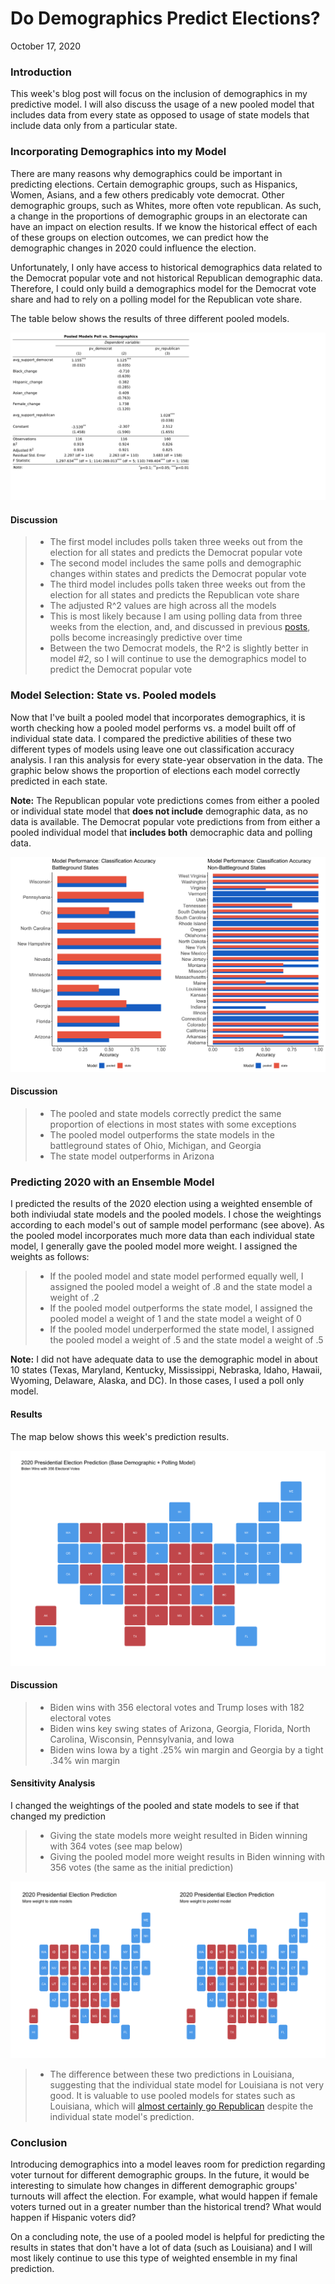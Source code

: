 # Do Demographics Predict Elections?

October 17, 2020

### Introduction

This week's blog post will focus on the inclusion of demographics in my predictive model. I will also discuss the usage of a new pooled 
model that includes data from every state as opposed to usage of state models that include data only from a particular state. 

### Incorporating Demographics into my Model

There are many reasons why demographics could be important in predicting elections. Certain demographic groups, such as Hispanics, Women, Asians,
and a few others predicably vote democrat. Other demographic groups, such as Whites, more often vote republican. As such, a change in the proportions 
of demographic groups in an electorate can have an impact on election results. If we know the historical effect of each of these groups on election
outcomes, we can predict how the demographic changes in 2020 could influence the election. 

Unfortunately, I only have access to historical demographics data related to the Democrat popular vote and not historical Republican demographic data. Therefore, I could only build a demographics model for the Democrat vote share and had to rely on a polling model for the Republican vote share. 

The table below shows the results of three different pooled models. 

![tab](Gov1347-master/figures/star_test.png)

#### Discussion

> - The first model includes polls taken three weeks out from the election for all states and predicts the Democrat popular vote
> - The second model includes the same polls and demographic changes within states and predicts the Democrat popular vote
> - The third model includes polls taken three weeks out from the election for all states and predicts the Republican vote share
> - The adjusted R^2 values are high across all the models
> - This is most likely because I am using polling data from three weeks from the election, and, and discussed in previous [posts](polls.md), polls become increasingly predictive over time
> - Between the two Democrat models, the R^2 is slightly better in model #2, so I will continue to use the demographics model to predict the Democrat popular vote

### Model Selection: State vs. Pooled models 

Now that I've built a pooled model that incorporates demographics, it is worth checking how a pooled model performs vs. a model built off of individual state data. I compared the predictive abilities of these two different types of models using leave one out classification accuracy analysis. I ran this analysis for every state-year observation in the data. The graphic below shows the proportion of elections each model correctly predicted in each state. 

**Note:** The Republican popular vote predictions comes from either a pooled or individual state model that **does not include** demographic data, as no data is available. The Democrat popular vote predictions from from either a pooled individual model that **includes both** democraphic data and polling data. 

![fig](Gov1347-master/figures/demog_mods_classifications.png)

#### Discussion

> - The pooled and state models correctly predict the same proportion of elections in most states with some exceptions
> - The pooled model outperforms the state models in the battleground states of Ohio, Michigan, and Georgia 
> - The state model outperforms in Arizona

### Predicting 2020 with an Ensemble Model

I predicted the results of the 2020 election using a weighted ensemble of both indiviudal state models and the pooled models. 
I chose the weightings according to each model's out of sample model performanc (see above). As the pooled model incorporates
much more data than each individual state model, I generally gave the pooled model more weight. I assigned the weights as follows:
 > - If the pooled model and state model performed equally well, I assigned the pooled model a weight of .8 and the state model a weight of .2
 > - If the pooled model outperforms the state model, I assigned the pooled model a weight of 1 and the state model a weight of 0
 > - If the pooled model underperformed the state model, I assigned the pooled model a weight of .5 and the state model a weight of .5
 
 **Note:** I did not have adequate data to use the demographic model in about 10 states (Texas, Maryland, Kentucky, Mississippi, Nebraska, Idaho, Hawaii, Wyoming, Delaware, Alaska, and DC). In those cases, I used a poll only model. 
 
 #### Results
 
 The map below shows this week's prediction results. 
 
 ![map](Gov1347-master/figures/demog_pred_map.png)
 
 #### Discussion
 
  > - Biden wins with 356 electoral votes and Trump loses with 182 electoral votes
  > - Biden wins key swing states of Arizona, Georgia, Florida, North Carolina, Wisconsin,
  Pennsylvania, and Iowa
  > - Biden wins Iowa by a tight .25% win margin and Georgia by a tight .34% win margin
  
#### Sensitivity Analysis
 
I changed the weightings of the pooled and state models to see if that changed my prediction
  > - Giving the state models more weight resulted in Biden winning with 364 votes (see map below)
  > - Giving the pooled model more weight results in Biden winning with 356 votes (the same as the initial prediction)
  
 ![img](Gov1347-master/figures/demog_sens_map_test.png)
 
 > - The difference between these two predictions in Louisiana, suggesting that the individual state model for Louisiana is not very good. It is valuable to use pooled models for states such as Louisiana, which will [almost certainly go Republican](https://projects.economist.com/us-2020-forecast/president/louisiana) despite the individual state model's prediction. 
 
### Conclusion
 
Introducing demographics into a model leaves room for prediction regarding voter turnout for different demographic groups. In the future, it would be interesting to simulate how changes in different demographic groups' turnouts will affect the election. For example, what would happen if female voters turned out in a greater number than the historical trend? What would happen if Hispanic voters did?

On a concluding note, the use of a pooled model is helpful for predicting the results in states that don't have a lot of data (such as Louisiana) and I will most likely continue to use this type of weighted ensemble in my final prediction. 

